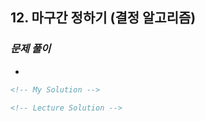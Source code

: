 ## 12. 마구간 정하기 (결정 알고리즘)

### _문제 풀이_

-

```html
<!-- My Solution -->
```

```html
<!-- Lecture Solution -->
```
